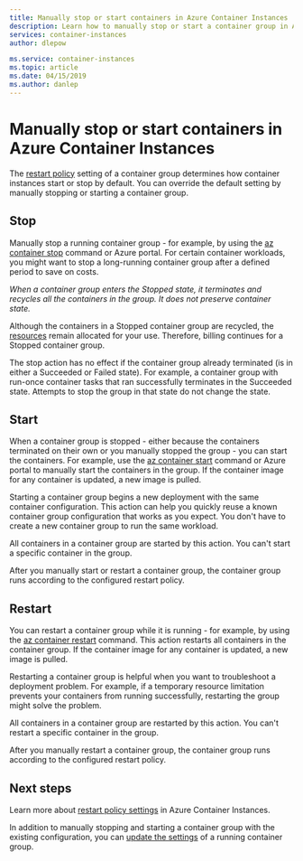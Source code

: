 ```yaml
---
title: Manually stop or start containers in Azure Container Instances 
description: Learn how to manually stop or start a container group in Azure Container Instances.
services: container-instances
author: dlepow

ms.service: container-instances
ms.topic: article
ms.date: 04/15/2019
ms.author: danlep
---
```

# Manually stop or start containers in Azure Container Instances

The [restart policy](container-instances-restart-policy.md) setting of a container group determines how container instances start or stop by default. You can override the default setting by manually stopping or starting a container group.

## Stop

Manually stop a running container group - for example, by using the [az container stop][az-container-stop] command or Azure portal. For certain container workloads, you might want to stop a long-running container group after a defined period to save on costs. 

*When a container group enters the Stopped state, it terminates and recycles all the containers in the group. It does not preserve container state.*

Although the containers in a Stopped container group are recycled, the [resources](container-instances-container-groups.md#resource-allocation) remain allocated for your use. Therefore, billing continues for a Stopped container group.

The stop action has no effect if the container group already terminated (is in either a Succeeded or Failed state). For example, a container group with run-once container tasks that ran successfully terminates in the Succeeded state. Attempts to stop the group in that state do not change the state. 

## Start

When a container group is stopped - either because the containers terminated on their own or you manually stopped the group - you can start the containers. For example, use the [az container start][az-container-start] command or Azure portal to manually start the containers in the group. If the container image for any container is updated, a new image is pulled. 

Starting a container group begins a new deployment with the same container configuration. This action can help you quickly reuse a known container group configuration that works as you expect. You don't have to create a new container group to run the same workload.

All containers in a container group are started by this action. You can't start a specific container in the group.

After you manually start or restart a container group, the container group runs according to the configured restart policy.
  
## Restart

You can restart a container group while it is running - for example, by using the [az container restart][az-container-restart] command. This action restarts all containers in the container group. If the container image for any container is updated, a new image is pulled. 

Restarting a container group is helpful when you want to troubleshoot a deployment problem. For example, if a temporary resource limitation prevents your containers from running successfully, restarting the group might solve the problem.

All containers in a container group are restarted by this action. You can't restart a specific container in the group.

After you manually restart a container group, the container group runs according to the configured restart policy.

## Next steps

Learn more about [restart policy settings](container-instances-restart-policy.md) in Azure Container Instances.

In addition to manually stopping and starting a container group with the existing configuration, you can [update the settings](container-instances-update.md) of a running container group.

<!-- LINKS - External -->

<!-- LINKS - Internal -->
[az-container-restart]: /cli/azure/container?view=azure-cli-latest#az-container-restart
[az-container-start]: /cli/azure/container?view=azure-cli-latest#az-container-start
[az-container-stop]: /cli/azure/container?view=azure-cli-latest#az-container-stop
